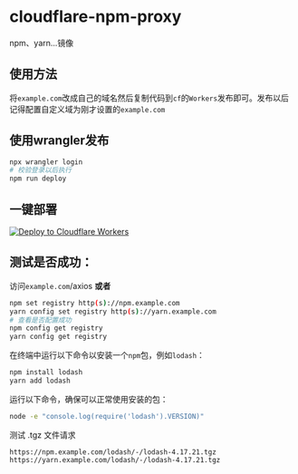 # cloudflare-npm-proxy
npm、yarn...镜像

## 使用方法
将`example.com`改成自己的域名然后复制代码到`cf`的`Workers`发布即可。发布以后记得配置自定义域为刚才设置的`example.com`
## 使用wrangler发布
``` bash
npx wrangler login
# 校验登录以后执行
npm run deploy
```
## 一键部署
[![Deploy to Cloudflare Workers](https://deploy.workers.cloudflare.com/button)](https://deploy.workers.cloudflare.com/?url=https://github.com/Zhangdong3915/cloudflare-npm-proxy)

## 测试是否成功：
访问`example.com`/axios
**或者**
``` bash
npm set registry http(s)://npm.example.com
yarn config set registry http(s)://yarn.example.com
# 查看是否配置成功
npm config get registry
yarn config get registry
```
在终端中运行以下命令以安装一个`npm`包，例如`lodash`：
``` bash
npm install lodash
yarn add lodash
```
运行以下命令，确保可以正常使用安装的包：
``` bash
node -e "console.log(require('lodash').VERSION)"
```
测试 .tgz 文件请求
```
https://npm.example.com/lodash/-/lodash-4.17.21.tgz
https://yarn.example.com/lodash/-/lodash-4.17.21.tgz
```
